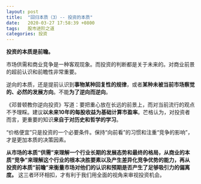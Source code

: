 ```yaml
---
layout: post
title:  "回归本质（3）-- 投资的本质"
date:   2020-03-27 17:58:39 +0800
tags:   股市进阶之道
categories: 投资
---
```


**投资的本质是前瞻。**

市场供需和商业竞争是一种客观现象。而投资的判断都是关于未来的。对商业前景的超前认识和前瞻性非常重要。

逆向的本质，还是提前认识到**事物某种回复性的规律**，或者**某种未被当前市场察觉的、必然的发展方向**。不能**为了逆向而逆向**。

《邓普顿教你逆向投资》写道：要把重心放在长远的前景上，而对当前流行的观点不予理睬。建议**以未来10年的每股收益为基础计算市盈率**。芒格认为，对投资者而言，更重要的知识**来自于对历史和哲学的学习**。

“价格便宜”只是投资的一个必要条件。保持“向前看”的习惯和注重“竞争的影响”，才是更加本质的决策因素。

**从市场的本质“供需”来理解一个行业长期的发展态势和最终的格局，从商业的本质“竞争”来理解这个行业的根本决胜要素以及产生差异化竞争优势的能力，再从投资的本质“前瞻”来衡量市场对他们的认识和预期是否产生了足够吸引力的偏离度。** 这三者环环相扣，才有利于我们用全面的视角来审视投资机会。


